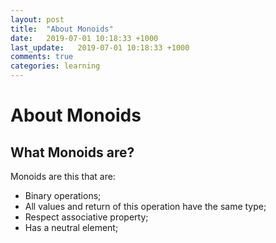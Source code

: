 ```yaml
---
layout: post
title:  "About Monoids"
date:   2019-07-01 10:18:33 +1000
last_update:   2019-07-01 10:18:33 +1000
comments: true
categories: learning
---
```


# About Monoids

## What Monoids are?

Monoids are this that are:

* Binary operations;
* All values and return of this operation have the same type;
* Respect associative property;
* Has a neutral element;

